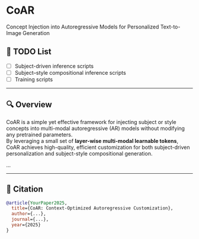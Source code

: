 # CoAR
Concept Injection into Autoregressive Models for Personalized Text-to-Image Generation
## 📌 TODO List
- [ ] Subject-driven inference scripts  
- [ ] Subject–style compositional inference scripts  
- [ ] Training scripts  
---
## 🔍 Overview

CoAR is a simple yet effective framework for injecting subject or style concepts into multi-modal autoregressive (AR) models without modifying any pretrained parameters.  
By leveraging a small set of **layer-wise multi-modal learnable tokens**, CoAR achieves high-quality, efficient customization for both subject-driven personalization and subject-style compositional generation.

...



---

## 📝 Citation

```bibtex
@article{YourPaper2025,
  title={CoAR: Context-Optimized Autoregressive Customization},
  author={...},
  journal={...},
  year={2025}
}

```

